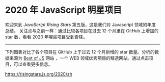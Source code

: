 # 2020 年 JavaScript 明星项目

欢迎来到 _JavaScript Rising Stars_ 第五版，这是我们对 Javascript 领域的年度总结。 关注点与之前一样：通过比较各项目在过去 12 个月里在 GitHub 上增加的 star 数，看看 2020 年哪些项目受到青睐。

---

下列图表对比了各个项目在 GitHub 上于过去 12 个月新增的 star 数量。分析的数据来源为 [Best of JS](https://bestofjs.org/) 网站 ，一个 WEB 领域优秀项目的精选网站。通过点击项目，可以查看更多信息。

https://risingstars.js.org/2020/zh
